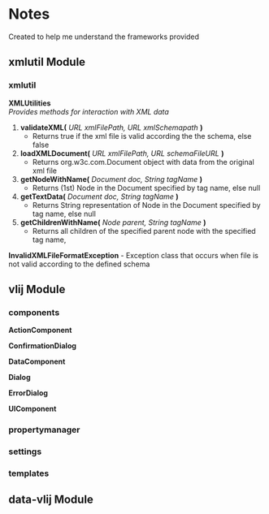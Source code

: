 # Notes
Created to help me understand the frameworks provided
<br />

## xmlutil Module
### xmlutil
__XMLUtilities__ <br />
_Provides methods for interaction with XML data_
1. __validateXML(__ _URL xmlFilePath, URL xmlSchemapath_ __)__
    - Returns true if the xml file is valid according the the schema, else false
2. __loadXMLDocument(__ _URL xmlFilePath, URL schemaFileURL_ __)__
    - Returns org.w3c.com.Document object with data from the original xml file
3. __getNodeWithName(__ _Document doc, String tagName_ __)__
    - Returns (1st) Node in the Document specified by tag name, else null
4. __getTextData(__ _Document doc, String tagName_ __)__
    - Returns String representation of Node in the Document specified by tag name, else null
5. __getChildrenWithName(__ _Node parent, String tagName_ __)__
    - Returns all children of the specified parent node with the specified tag name, 
    
__InvalidXMLFileFormatException__
    - Exception class that occurs when file is not valid according to the defined schema
    
## vlij Module

### components 
__ActionComponent__ <br />

__ConfirmationDialog__ <br />

__DataComponent__ <br />

__Dialog__ <br />

__ErrorDialog__ <br />

__UIComponent__ <br />
### propertymanager

### settings

### templates


## data-vlij Module
